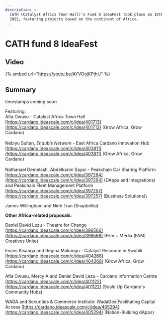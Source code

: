 ```yaml
---
description: >-
  CATH (Catalyst Africa Town Hall)'s Fund 8 IdeaFest took place on 15th April
  2022, featuring projects based on the continent of Africa.
---
```


# CATH fund 8 IdeaFest

## Video

{% embed url="https://youtu.be/AYVOojKPthU" %}

## Summary

timestamps coming soon

Featuring:\
Afia Owusu - Catalyst Africa Town Hall [https://cardano.ideascale.com/c/idea/401713](https://cardano.ideascale.com/c/idea/401713) (Grow Africa, Grow Cardano)\
\
Nebiyu Sultan, _Endubis Network_ - East Africa Cardano Innovation Hub [https://cardano.ideascale.com/c/idea/403811](https://cardano.ideascale.com/c/idea/403811) (Grow Africa, Grow Cardano)\
\
Nathanael Demelash, Abdelkarim Sayar - Peakchain Car Sharing Platform [https://cardano.ideascale.com/c/idea/397264](https://cardano.ideascale.com/c/idea/397264) (DApps and Integrations) and Peakchain Fleet Management Platform [https://cardano.ideascale.com/c/idea/397257](https://cardano.ideascale.com/c/idea/397257) (Business Solutions)\


James Willingham and Ninh Tran (Snapbrillia)

**Other Africa-related proposals:**

Daniel David Lezu - Theatre for Change [https://cardano.ideascale.com/c/idea/396566](https://cardano.ideascale.com/c/idea/396566) (Film + Media (FAM) Creatives Unite)&#x20;

Evans Kisanga and Regina Makungu - Catalyst Resource in Swahili [https://cardano.ideascale.com/c/idea/404268](https://cardano.ideascale.com/c/idea/404268) (Grow Africa, Grow Cardano)

Afia Owusu, Mercy A and Daniel David Lezu - Cardano Information Centre [https://cardano.ideascale.com/c/idea/401122](https://cardano.ideascale.com/c/idea/401122) (Scale Up Cardano's Community Hubs)

WADA and Securities & Commerce Institute: WadaDex|Facilitating Capital Access [https://cardano.ideascale.com/c/idea/405294](https://cardano.ideascale.com/c/idea/405294) (Nation-Building dApps)
